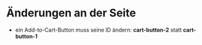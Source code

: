 # Änderungen an der Seite

- ein Add-to-Cart-Button muss seine ID ändern: **cart-button-2** statt
  **cart-button-1**
